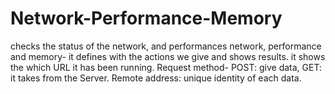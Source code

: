 # Network-Performance-Memory
checks the status of the network, and performances
network, performance and memory- it defines with the actions we give and shows results.
it shows the which URL it has been running.
Request method- POST: give data, GET: it takes from the Server.
Remote address: unique identity of each data.
